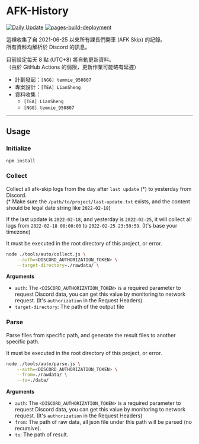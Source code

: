 # AFK-History

[![Daily Update](https://github.com/CCO-Project/AFK-History/actions/workflows/schedule.yml/badge.svg)](https://github.com/CCO-Project/AFK-History/actions/workflows/schedule.yml)
[![pages-build-deployment](https://github.com/CCO-Project/AFK-History/actions/workflows/pages/pages-build-deployment/badge.svg)](https://github.com/CCO-Project/AFK-History/actions/workflows/pages/pages-build-deployment)

這裡收集了自 2021-06-25 以來所有課長們開車 (AFK Skip) 的記錄。  
所有資料均解析於 Discord 的訊息。

目前設定每天 8 點 (UTC+8) 將自動更新資料。  
（由於 GitHub Actions 的侷限，更新作業可能略有延遲）


* 計劃發起：`[NGG] temmie_950807`
* 專案設計：`[TEA] LianSheng`
* 資料收集：
  * `[TEA] LianSheng`
  * `[NGG] temmie_950807`


***

## Usage

### Initialize
```bash
npm install
```


### Collect
Collect all afk-skip logs from the day after `last update` (\*) to yesterday from Discord.  
(\* Make sure the `/path/to/project/last-update.txt` exists, and the content should be legal date string like `2022-02-18`)

If the last update is `2022-02-18`, and yesterday is `2022-02-25`, it will collect all logs from `2022-02-18 00:00:00` to `2022-02-25 23:59:59`. (It's base your timezone)

It must be executed in the root directory of this project, or error.

```bash
node ./tools/auto/collect.js \
    --auth=<DISCORD_AUTHORIZATION_TOKEN> \
    --target-directory=./rawdata/ \
```
**Arguments**  
* `auth`: The `<DISCORD_AUTHORIZATION_TOKEN>` is a required parameter to request Discord data, you can get this value by monitoring to network request. (It's `authorization` in the Request Headers)
* `target-directory`: The path of the output file

### Parse
Parse files from specific path, and generate the result files to another specific path.

It must be executed in the root directory of this project, or error.

```bash
node ./tools/auto/parse.js \
    --auth=<DISCORD_AUTHORIZATION_TOKEN> \
    --from=./rawdata/ \
    --to=./data/
```

**Arguments**  
* `auth`: The `<DISCORD_AUTHORIZATION_TOKEN>` is a required parameter to request Discord data, you can get this value by monitoring to network request. (It's `authorization` in the Request Headers)
* `from`: The path of raw data, all json file under this path will be parsed (no recursive).
* `to`: The path of result.
